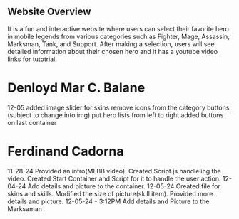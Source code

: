 ## Website Overview
It is a fun and interactive website where users can select their favorite hero in mobile legends from various categories such as Fighter, Mage, Assassin, Marksman, Tank, and Support. After making a selection, users will see detailed information about their chosen hero and it has a youtube video links for tutotrial.




# Denloyd Mar C. Balane 
12-05 
added image slider for skins 
remove icons from the category buttons (subject to change into img)
put hero lists from left to right 
added buttons on last container 



# Ferdinand Cadorna 
11-28-24
Provided an intro(MLBB video).
Created Script.js handleling the video.
Created Start Container and Script for it to handle the user action.
12-04-24 
Add details and picture to the container.
12-05-24 
Created file for skins and skills.
Modified the size of picture(skill item).
Provided more details and picture.
12-05-24 - 3:12PM
Add details and Picture to the Marksaman 

